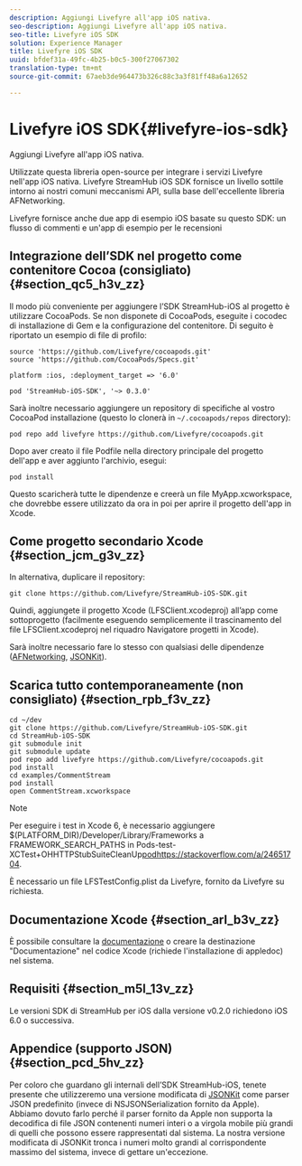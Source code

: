 ```yaml
---
description: Aggiungi Livefyre all'app iOS nativa.
seo-description: Aggiungi Livefyre all'app iOS nativa.
seo-title: Livefyre iOS SDK
solution: Experience Manager
title: Livefyre iOS SDK
uuid: bfdef31a-49fc-4b25-b0c5-300f27067302
translation-type: tm+mt
source-git-commit: 67aeb3de964473b326c88c3a3f81ff48a6a12652

---
```



# Livefyre iOS SDK{#livefyre-ios-sdk}

Aggiungi Livefyre all'app iOS nativa.

Utilizzate questa libreria open-source per integrare i servizi Livefyre nell'app iOS nativa. Livefyre StreamHub iOS SDK fornisce un livello sottile intorno ai nostri comuni meccanismi API, sulla base dell'eccellente libreria AFNetworking.

Livefyre fornisce anche due app di esempio iOS basate su questo SDK: un flusso di commenti e un'app di esempio per le recensioni

## Integrazione dell’SDK nel progetto come contenitore Cocoa (consigliato) {#section_qc5_h3v_zz}

Il modo più conveniente per aggiungere l’SDK StreamHub-iOS al progetto è utilizzare CocoaPods. Se non disponete di CocoaPods, eseguite i cocodec di installazione di Gem e la configurazione del contenitore. Di seguito è riportato un esempio di file di profilo:

```
source 'https://github.com/Livefyre/cocoapods.git' 
source 'https://github.com/CocoaPods/Specs.git' 
  
platform :ios, :deployment_target => '6.0' 
  
pod 'StreamHub-iOS-SDK', '~> 0.3.0'
```

Sarà inoltre necessario aggiungere un repository di specifiche al vostro CocoaPod installazione (questo lo clonerà in `~/.cocoapods/repos` directory):

```
pod repo add livefyre https://github.com/Livefyre/cocoapods.git
```

Dopo aver creato il file Podfile nella directory principale del progetto dell'app e aver aggiunto l'archivio, esegui:

```
pod install
```

Questo scaricherà tutte le dipendenze e creerà un file MyApp.xcworkspace, che dovrebbe essere utilizzato da ora in poi per aprire il progetto dell'app in Xcode.

## Come progetto secondario Xcode {#section_jcm_g3v_zz}

In alternativa, duplicare il repository:

```
git clone https://github.com/Livefyre/StreamHub-iOS-SDK.git 
```

Quindi, aggiungete il progetto Xcode (LFSClient.xcodeproj) all’app come sottoprogetto (facilmente eseguendo semplicemente il trascinamento del file LFSClient.xcodeproj nel riquadro Navigatore progetti in Xcode).

Sarà inoltre necessario fare lo stesso con qualsiasi delle dipendenze ([AFNetworking](https://github.com/AFNetworking/AFNetworking), [JSONKit](https://github.com/escherba/JSONKit)).

## Scarica tutto contemporaneamente (non consigliato) {#section_rpb_f3v_zz}

```
cd ~/dev 
git clone https://github.com/Livefyre/StreamHub-iOS-SDK.git 
cd StreamHub-iOS-SDK 
git submodule init 
git submodule update 
pod repo add livefyre https://github.com/Livefyre/cocoapods.git 
pod install 
cd examples/CommentStream 
pod install 
open CommentStream.xcworkspace
```

>[!NOTE]
>
>Per eseguire i test in Xcode 6, è necessario aggiungere $(PLATFORM_DIR)/Developer/Library/Frameworks a FRAMEWORK_SEARCH_PATHS in Pods-test-XCTest+OHHTTPStubSuiteCleanUp[podhttps://stackoverflow.com/a/24651704](https://stackoverflow.com/a/24651704).

È necessario un file LFSTestConfig.plist da Livefyre, fornito da Livefyre su richiesta.

## Documentazione Xcode {#section_arl_b3v_zz}

È possibile consultare la [documentazione](https://livefyre.github.com/StreamHub-iOS-SDK/) o creare la destinazione "Documentazione" nel codice Xcode (richiede l'installazione di appledoc) nel sistema.

## Requisiti {#section_m5l_13v_zz}

Le versioni SDK di StreamHub per iOS dalla versione v0.2.0 richiedono iOS 6.0 o successiva.

## Appendice (supporto JSON) {#section_pcd_5hv_zz}

Per coloro che guardano gli internali dell’SDK StreamHub-iOS, tenete presente che utilizzeremo una versione modificata di [JSONKit](https://github.com/escherba/JSONKit) come parser JSON predefinito (invece di NSJSONSerialization fornito da Apple). Abbiamo dovuto farlo perché il parser fornito da Apple non supporta la decodifica di file JSON contenenti numeri interi o a virgola mobile più grandi di quelli che possono essere rappresentati dal sistema. La nostra versione modificata di JSONKit tronca i numeri molto grandi al corrispondente massimo del sistema, invece di gettare un'eccezione.
